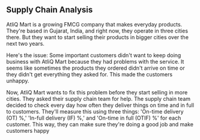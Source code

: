 
## Supply Chain Analysis
AtliQ Mart is a growing FMCG company that makes everyday products. They're based in Gujarat, India, and right now, they operate in three cities there. But they want to start selling their products in bigger cities over the next two years.

Here's the issue: Some important customers didn't want to keep doing business with AtliQ Mart because they had problems with the service. It seems like sometimes the products they ordered didn't arrive on time or they didn't get everything they asked for. This made the customers unhappy.

Now, AtliQ Mart wants to fix this problem before they start selling in more cities. They asked their supply chain team for help. The supply chain team decided to check every day how often they deliver things on time and in full to customers. They'll measure this using three things: 'On-time delivery (OT) %,' 'In-full delivery (IF) %,' and 'On-time in full (OTIF) %' for each customer. This way, they can make sure they're doing a good job and make customers happy
